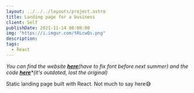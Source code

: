 ```yaml
---
layout: ../../../layouts/project.astro
title: Landing page for a business
client: Self
publishDate: 2021-11-14 00:00:00
img: "https://i.imgur.com/tRLcwQs.png"
description:
tags:
  - React
---
```


_You can find the website [**here**](https://villaemily.netlify.app/)(have to fix font before next summer) and the code [**here**](https://github.com/dtetradis/VillaEmily-website)\*(it's outdated, lost the original)_

Static landing page built with React. Not much to say here😅
